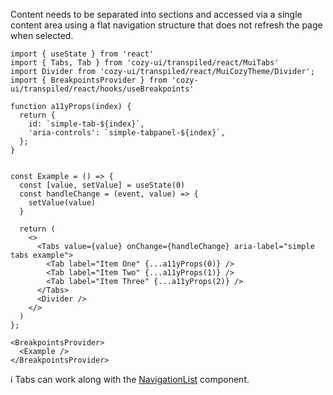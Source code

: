 Content needs to be separated into sections and accessed via a single content area using a flat navigation structure that does not refresh the page when selected.

```
import { useState } from 'react'
import { Tabs, Tab } from 'cozy-ui/transpiled/react/MuiTabs'
import Divider from 'cozy-ui/transpiled/react/MuiCozyTheme/Divider';
import { BreakpointsProvider } from 'cozy-ui/transpiled/react/hooks/useBreakpoints'

function a11yProps(index) {
  return {
    id: `simple-tab-${index}`,
    'aria-controls': `simple-tabpanel-${index}`,
  };
}


const Example = () => {
  const [value, setValue] = useState(0)
  const handleChange = (event, value) => {
    setValue(value)
  }

  return (
    <>
      <Tabs value={value} onChange={handleChange} aria-label="simple tabs example">
        <Tab label="Item One" {...a11yProps(0)} />
        <Tab label="Item Two" {...a11yProps(1)} />
        <Tab label="Item Three" {...a11yProps(2)} />
      </Tabs>
      <Divider />
    </>
  )
};

<BreakpointsProvider>
  <Example />
</BreakpointsProvider>
```

ℹ️ Tabs can work along with the [NavigationList](#/NavigationList) component.

